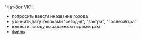 "Чат-бот VK": 
  * попросить ввести нназвание города
  * уточнить дату кнопками "сегодня", "завтра", "послезавтра"
  * вывести погоду по заданным параметрам
  * [файлы](hw_2_2) 